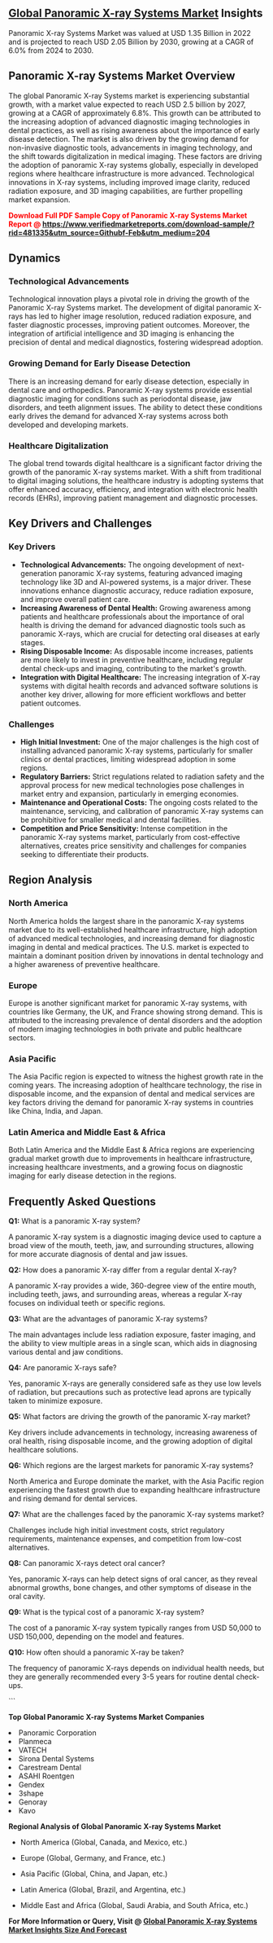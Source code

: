 <h2><a href="https://www.verifiedmarketreports.com/download-sample/?rid=481335&amp;utm_source=Githubf&amp;utm_medium=204" target="_blank">Global Panoramic X-ray Systems Market</a> Insights</h2><p>Panoramic X-ray Systems Market was valued at USD 1.35 Billion in 2022 and is projected to reach USD 2.05 Billion by 2030, growing at a CAGR of 6.0% from 2024 to 2030.</p><p> <h2>Panoramic X-ray Systems Market Overview</h2> <p>The global Panoramic X-ray Systems market is experiencing substantial growth, with a market value expected to reach USD 2.5 billion by 2027, growing at a CAGR of approximately 6.8%. This growth can be attributed to the increasing adoption of advanced diagnostic imaging technologies in dental practices, as well as rising awareness about the importance of early disease detection. The market is also driven by the growing demand for non-invasive diagnostic tools, advancements in imaging technology, and the shift towards digitalization in medical imaging. These factors are driving the adoption of panoramic X-ray systems globally, especially in developed regions where healthcare infrastructure is more advanced. Technological innovations in X-ray systems, including improved image clarity, reduced radiation exposure, and 3D imaging capabilities, are further propelling market expansion.</p> <p><strong><p><span class=""><span style="color: #ff0000;"><strong>Download Full PDF Sample Copy of Panoramic X-ray Systems Market Report</strong> @ </span><a href="https://www.verifiedmarketreports.com/download-sample/?rid=481335&amp;utm_source=Githubf-Feb&amp;utm_medium=204" target="_blank">https://www.verifiedmarketreports.com/download-sample/?rid=481335&amp;utm_source=Githubf-Feb&amp;utm_medium=204</a></span></p></strong></p> <h2>Dynamics</h2> <h3>Technological Advancements</h3> <p>Technological innovation plays a pivotal role in driving the growth of the Panoramic X-ray Systems market. The development of digital panoramic X-rays has led to higher image resolution, reduced radiation exposure, and faster diagnostic processes, improving patient outcomes. Moreover, the integration of artificial intelligence and 3D imaging is enhancing the precision of dental and medical diagnostics, fostering widespread adoption.</p> <h3>Growing Demand for Early Disease Detection</h3> <p>There is an increasing demand for early disease detection, especially in dental care and orthopedics. Panoramic X-ray systems provide essential diagnostic imaging for conditions such as periodontal disease, jaw disorders, and teeth alignment issues. The ability to detect these conditions early drives the demand for advanced X-ray systems across both developed and developing markets.</p> <h3>Healthcare Digitalization</h3> <p>The global trend towards digital healthcare is a significant factor driving the growth of the panoramic X-ray systems market. With a shift from traditional to digital imaging solutions, the healthcare industry is adopting systems that offer enhanced accuracy, efficiency, and integration with electronic health records (EHRs), improving patient management and diagnostic processes.</p> <h2>Key Drivers and Challenges</h2> <h3>Key Drivers</h3> <ul> <li><strong>Technological Advancements:</strong> The ongoing development of next-generation panoramic X-ray systems, featuring advanced imaging technology like 3D and AI-powered systems, is a major driver. These innovations enhance diagnostic accuracy, reduce radiation exposure, and improve overall patient care.</li> <li><strong>Increasing Awareness of Dental Health:</strong> Growing awareness among patients and healthcare professionals about the importance of oral health is driving the demand for advanced diagnostic tools such as panoramic X-rays, which are crucial for detecting oral diseases at early stages.</li> <li><strong>Rising Disposable Income:</strong> As disposable income increases, patients are more likely to invest in preventive healthcare, including regular dental check-ups and imaging, contributing to the market's growth.</li> <li><strong>Integration with Digital Healthcare:</strong> The increasing integration of X-ray systems with digital health records and advanced software solutions is another key driver, allowing for more efficient workflows and better patient outcomes.</li> </ul> <h3>Challenges</h3> <ul> <li><strong>High Initial Investment:</strong> One of the major challenges is the high cost of installing advanced panoramic X-ray systems, particularly for smaller clinics or dental practices, limiting widespread adoption in some regions.</li> <li><strong>Regulatory Barriers:</strong> Strict regulations related to radiation safety and the approval process for new medical technologies pose challenges in market entry and expansion, particularly in emerging economies.</li> <li><strong>Maintenance and Operational Costs:</strong> The ongoing costs related to the maintenance, servicing, and calibration of panoramic X-ray systems can be prohibitive for smaller medical and dental facilities.</li> <li><strong>Competition and Price Sensitivity:</strong> Intense competition in the panoramic X-ray systems market, particularly from cost-effective alternatives, creates price sensitivity and challenges for companies seeking to differentiate their products.</li> </ul> <h2>Region Analysis</h2> <h3>North America</h3> <p>North America holds the largest share in the panoramic X-ray systems market due to its well-established healthcare infrastructure, high adoption of advanced medical technologies, and increasing demand for diagnostic imaging in dental and medical practices. The U.S. market is expected to maintain a dominant position driven by innovations in dental technology and a higher awareness of preventive healthcare.</p> <h3>Europe</h3> <p>Europe is another significant market for panoramic X-ray systems, with countries like Germany, the UK, and France showing strong demand. This is attributed to the increasing prevalence of dental disorders and the adoption of modern imaging technologies in both private and public healthcare sectors.</p> <h3>Asia Pacific</h3> <p>The Asia Pacific region is expected to witness the highest growth rate in the coming years. The increasing adoption of healthcare technology, the rise in disposable income, and the expansion of dental and medical services are key factors driving the demand for panoramic X-ray systems in countries like China, India, and Japan.</p> <h3>Latin America and Middle East & Africa</h3> <p>Both Latin America and the Middle East & Africa regions are experiencing gradual market growth due to improvements in healthcare infrastructure, increasing healthcare investments, and a growing focus on diagnostic imaging for early disease detection in the regions.</p> <h2>Frequently Asked Questions</h2> <p><strong>Q1:</strong> What is a panoramic X-ray system?</p> <p>A panoramic X-ray system is a diagnostic imaging device used to capture a broad view of the mouth, teeth, jaw, and surrounding structures, allowing for more accurate diagnosis of dental and jaw issues.</p> <p><strong>Q2:</strong> How does a panoramic X-ray differ from a regular dental X-ray?</p> <p>A panoramic X-ray provides a wide, 360-degree view of the entire mouth, including teeth, jaws, and surrounding areas, whereas a regular X-ray focuses on individual teeth or specific regions.</p> <p><strong>Q3:</strong> What are the advantages of panoramic X-ray systems?</p> <p>The main advantages include less radiation exposure, faster imaging, and the ability to view multiple areas in a single scan, which aids in diagnosing various dental and jaw conditions.</p> <p><strong>Q4:</strong> Are panoramic X-rays safe?</p> <p>Yes, panoramic X-rays are generally considered safe as they use low levels of radiation, but precautions such as protective lead aprons are typically taken to minimize exposure.</p> <p><strong>Q5:</strong> What factors are driving the growth of the panoramic X-ray market?</p> <p>Key drivers include advancements in technology, increasing awareness of oral health, rising disposable income, and the growing adoption of digital healthcare solutions.</p> <p><strong>Q6:</strong> Which regions are the largest markets for panoramic X-ray systems?</p> <p>North America and Europe dominate the market, with the Asia Pacific region experiencing the fastest growth due to expanding healthcare infrastructure and rising demand for dental services.</p> <p><strong>Q7:</strong> What are the challenges faced by the panoramic X-ray systems market?</p> <p>Challenges include high initial investment costs, strict regulatory requirements, maintenance expenses, and competition from low-cost alternatives.</p> <p><strong>Q8:</strong> Can panoramic X-rays detect oral cancer?</p> <p>Yes, panoramic X-rays can help detect signs of oral cancer, as they reveal abnormal growths, bone changes, and other symptoms of disease in the oral cavity.</p> <p><strong>Q9:</strong> What is the typical cost of a panoramic X-ray system?</p> <p>The cost of a panoramic X-ray system typically ranges from USD 50,000 to USD 150,000, depending on the model and features.</p> <p><strong>Q10:</strong> How often should a panoramic X-ray be taken?</p> <p>The frequency of panoramic X-rays depends on individual health needs, but they are generally recommended every 3-5 years for routine dental check-ups.</p> ```</p><p><strong>Top Global Panoramic X-ray Systems Market Companies</strong></p><div data-test-id=""><p><li>Panoramic Corporation</li><li> Planmeca</li><li> VATECH</li><li> Sirona Dental Systems</li><li> Carestream Dental</li><li> ASAHI Roentgen</li><li> Gendex</li><li> 3shape</li><li> Genoray</li><li> Kavo</li></p><div><strong>Regional Analysis of&nbsp;Global Panoramic X-ray Systems Market</strong></div><ul><li dir="ltr"><p dir="ltr">North America&nbsp;(Global, Canada, and Mexico, etc.)</p></li><li dir="ltr"><p dir="ltr">Europe (Global, Germany, and France, etc.)</p></li><li dir="ltr"><p dir="ltr">Asia Pacific&nbsp;(Global, China, and Japan, etc.)</p></li><li dir="ltr"><p dir="ltr">Latin America&nbsp;(Global, Brazil, and Argentina, etc.)</p></li><li dir="ltr">Middle East and Africa&nbsp;(Global, Saudi Arabia, and South Africa, etc.)</li></ul><p><strong>For More Information or Query, Visit @&nbsp;</strong><strong><a href="https://www.verifiedmarketreports.com/product/panoramic-x-ray-systems-market-size-and-forecast/?utm_source=Githubf&amp;utm_medium=204" target="_blank">Global Panoramic X-ray Systems Market Insights Size And Forecast</a></strong></p></div>
